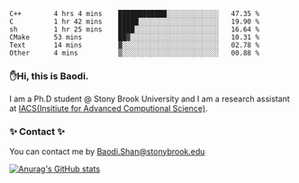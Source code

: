 <!--START_SECTION:waka-->

```text
C++        4 hrs 4 mins    ████████████░░░░░░░░░░░░░   47.35 %
C          1 hr 42 mins    █████░░░░░░░░░░░░░░░░░░░░   19.90 %
sh         1 hr 25 mins    ████░░░░░░░░░░░░░░░░░░░░░   16.64 %
CMake      53 mins         ██▓░░░░░░░░░░░░░░░░░░░░░░   10.31 %
Text       14 mins         ▓░░░░░░░░░░░░░░░░░░░░░░░░   02.78 %
Other      4 mins          ▒░░░░░░░░░░░░░░░░░░░░░░░░   00.88 %
```

<!--END_SECTION:waka-->

### ✋Hi, this is Baodi. 

I am a Ph.D student @ Stony Brook University and I am a research assistant at [IACS(Insitiute for Advanced Computional Science)](https://iacs.stonybrook.edu/).

### ✨ Contact ✨

You can contact me by [Baodi.Shan@stonybrook.edu](mailto:Baodi.Shan@stonybrook.edu)

[![Anurag's GitHub stats](https://github-readme-stats.vercel.app/api?username=lwshanbd&theme=jolly&show_icons=true&count_private=true&include_all_commits=true)](https://github.com/anuraghazra/github-readme-stats)



<!--
**lwshanbd/lwshanbd** is a ✨ _special_ ✨ repository because its `README.md` (this file) appears on your GitHub profile.

Here are some ideas to get you started:

- 🔭 I’m currently working on ...
- 🌱 I’m currently learning ...
- 👯 I’m looking to collaborate on ...
- 🤔 I’m looking for help with ...
- 💬 Ask me about ...
- 📫 How to reach me: ...
- 😄 Pronouns: ...
- ⚡ Fun fact: ...
-->

